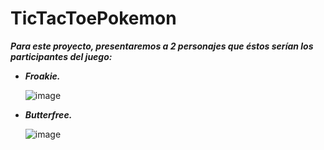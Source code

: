 # TicTacToePokemon

**_Para este proyecto, presentaremos a 2 personajes que éstos serían los participantes del juego:_**

 - **_Froakie._**

   ![image](https://github.com/MARSFOREVER472/TicTacToePokemon/assets/69094327/214b4d71-243d-4dc0-90bf-64944a1b8f9b)


 - **_Butterfree._**

   ![image](https://github.com/MARSFOREVER472/TicTacToePokemon/assets/69094327/5a2d7340-5c2c-4111-a86b-7ccf8f5eaf93)




   

